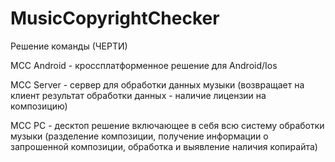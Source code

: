 # MusicCopyrightChecker

Решение команды (ЧЕРТИ)

MCC Android - кроссплатформенное решение для Android/Ios

MCC Server - сервер для обработки данных музыки (возвращает на клиент результат обработки данных - наличие лицензии на композицию)

MCC PC - десктоп решение включающее в себя всю систему обработки музыки (разделение композиции, получение информации о запрошенной композиции, обработка и выявление наличия копирайта)
